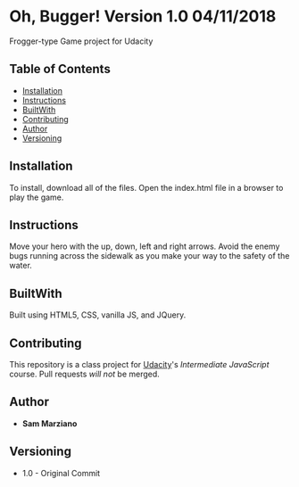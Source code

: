 # Oh, Bugger! Version 1.0 04/11/2018

Frogger-type Game project for Udacity

## Table of Contents

* [Installation](#installation)
* [Instructions](#instructions)
* [BuiltWith](#builtwith)
* [Contributing](#contributing)
* [Author](#author)
* [Versioning](#versioning)

## Installation

To install, download all of the files.  Open the index.html file in a browser to play the game.

## Instructions

Move your hero with the up, down, left and right arrows.  Avoid the enemy bugs running across the sidewalk as you make your way to the safety of the water.

## BuiltWith

Built using HTML5, CSS, vanilla JS, and JQuery.

## Contributing

This repository is a class project for [Udacity](https://www.udacity.com/)'s *Intermediate JavaScript* course. Pull requests _will not_ be merged.

## Author

* **Sam Marziano**

## Versioning

* 1.0 - Original Commit
